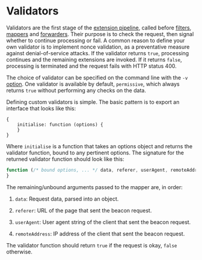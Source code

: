 # Validators

Validators are the first stage
of the [extension pipeline][extensions],
called before [filters], [mappers] and [forwarders].
Their purpose is to check
the request,
then signal whether
to continue processing or fail.
A common reason
to define your own validator
is to implement nonce validation,
as a preventative measure
against denial-of-service attacks.
If the validator returns `true`,
processing continues
and the remaining extensions
are invoked.
If it returns `false`,
processing is terminated
and the request fails
with HTTP status 400.

The choice of validator
can be specified on the command line
with the `-v` [option].
One validator is available
by default,
`permissive`,
which always returns `true`
without performing any checks
on the data.

Defining custom validators
is simple.
The basic pattern
is to export an interface
that looks like this:

```javscript
{
    initialise: function (options) {
    }
}
```

Where `initialise` is a function
that takes an options object
and returns the validator function,
bound to any pertinent options.
The signature for
the returned validator function
should look like this:

```javascript
function (/* bound options, ... */ data, referer, userAgent, remoteAddress) {
}
```

The remaining/unbound arguments
passed to the mapper
are, in order:

1. `data`:
   Request data,
   parsed into an object.

2. `referer`:
   URL of the page
   that sent the beacon request.

3. `userAgent`:
   User agent string of the client
   that sent the beacon request.

4. `remoteAddress`:
   IP address of the client
   that sent the beacon request.

The validator function
should return `true`
if the request is okay,
`false` otherwise.

[extensions]: ../extensions.md
[filters]: ../filters/README.md
[mappers]: ../mappers/README.md
[forwarders]: ../forwarders/README.md
[option]: ../../README.md#from-the-command-line

